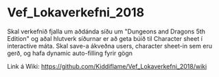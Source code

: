 # Vef_Lokaverkefni_2018

Skal verkefnið fjalla um aðdánda síðu um "Dungeons and Dragons 5th Edition" og aðal hlutverk síðurnar er að geta búið til Character sheet í interactive máta. Skal save-a ákveðna users, character sheet-in sem eru gerð, og hafa dynamic auto-filling fyrir gögn

Link á Wiki: https://github.com/Kiddiflame/Vef_Lokaverkefni_2018/wiki

